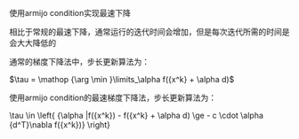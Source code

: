 使用armijo condition实现最速下降

相比于常规的最速下降，通常运行的迭代时间会增加，但是每次迭代所需的时间是会大大降低的

通常的梯度下降法中，步长更新算法为：

$\tau  = \mathop {\arg \min }\limits_\alpha  f({x^k} + \alpha d)$

使用armijo condition的最速梯度下降法，步长更新算法为：

\tau  \in \left\{ {\alpha |f({x^k}) - f({x^k} + \alpha d) \ge  - c \cdot \alpha {d^T}\nabla f({x^k})} \right\}
